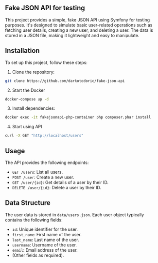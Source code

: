 ## Fake JSON API for testing

This project provides a simple, fake JSON API using Symfony for testing purposes. It's designed to simulate basic user-related operations such as fetching user details, creating a new user, and deleting a user. The data is stored in a JSON file, making it lightweight and easy to manipulate.

## Installation
To set up this project, follow these steps:

1. Clone the repository:
```bash
git clone https://github.com/darkotodoric/fake-json-api
```

2. Start the Docker
```bash
docker-compose up -d
```

3. Install dependencies:
```bash
docker exec -it fakejsonapi-php-container php composer.phar install
```

4. Start using API
```bash
curl -X GET "http://localhost/users"
```

## Usage

The API provides the following endpoints:

- `GET /users`: List all users.
- `POST /user`: Create a new user.
- `GET /user/{id}`: Get details of a user by their ID.
- `DELETE /user/{id}`: Delete a user by their ID.

## Data Structure

The user data is stored in `data/users.json`. Each user object typically contains the following fields:

- `id`: Unique identifier for the user.
- `first_name`: First name of the user.
- `last_name`: Last name of the user.
- `username`: Username of the user.
- `email`: Email address of the user.
- (Other fields as required).